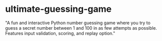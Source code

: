 # ultimate-guessing-game
"A fun and interactive Python number guessing game where you try to guess a secret number between 1 and 100 in as few attempts as possible. Features input validation, scoring, and replay option."
